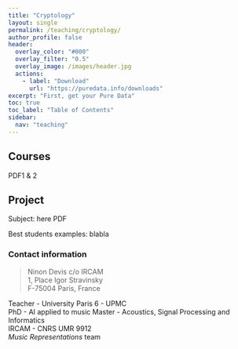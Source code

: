 ```yaml
---
title: "Cryptology"
layout: single
permalink: /teaching/cryptology/
author_profile: false
header:
  overlay_color: "#000"
  overlay_filter: "0.5"
  overlay_image: /images/header.jpg
  actions:
    - label: "Download"
      url: "https://puredata.info/downloads"
excerpt: "First, get your Pure Data"
toc: true
toc_label: "Table of Contents"
sidebar:
  nav: "teaching"
---
```


## Courses

PDF1 & 2

## Project

Subject: here PDF

Best students examples: blabla

### Contact information
> Ninon Devis
> c/o IRCAM  
> 1, Place Igor Stravinsky  
> F-75004 Paris, France  

Teacher - University Paris 6 - UPMC  
PhD - AI applied to music
Master - Acoustics, Signal Processing and Informatics  
IRCAM - CNRS UMR 9912  
*Music Representations* team  
